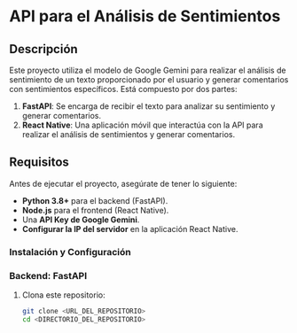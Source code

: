 # API para el Análisis de Sentimientos

## Descripción

Este proyecto utiliza el modelo de Google Gemini para realizar el análisis de sentimiento de un texto proporcionado por el usuario y generar comentarios con sentimientos específicos. Está compuesto por dos partes:

1. **FastAPI**: Se encarga de recibir el texto para analizar su sentimiento y generar comentarios.
2. **React Native**: Una aplicación móvil que interactúa con la API para realizar el análisis de sentimientos y generar comentarios.

## Requisitos

Antes de ejecutar el proyecto, asegúrate de tener lo siguiente:

- **Python 3.8+** para el backend (FastAPI).
- **Node.js** para el frontend (React Native).
- Una **API Key de Google Gemini**.
- **Configurar la IP del servidor** en la aplicación React Native.

### Instalación y Configuración

### Backend: FastAPI

1. Clona este repositorio:
   ```bash
   git clone <URL_DEL_REPOSITORIO>
   cd <DIRECTORIO_DEL_REPOSITORIO>

